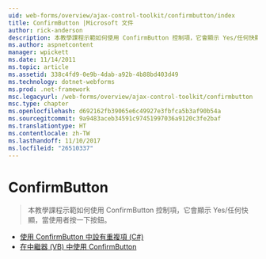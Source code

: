 ```yaml
---
uid: web-forms/overview/ajax-control-toolkit/confirmbutton/index
title: ConfirmButton |Microsoft 文件
author: rick-anderson
description: 本教學課程示範如何使用 ConfirmButton 控制項，它會顯示 Yes/任何快顯，當使用者按一下按鈕。
ms.author: aspnetcontent
manager: wpickett
ms.date: 11/14/2011
ms.topic: article
ms.assetid: 338c4fd9-0e9b-4dab-a92b-4b88bd403d49
ms.technology: dotnet-webforms
ms.prod: .net-framework
msc.legacyurl: /web-forms/overview/ajax-control-toolkit/confirmbutton
msc.type: chapter
ms.openlocfilehash: d692162fb39065e6c49927e3fbfca5b3af90b54a
ms.sourcegitcommit: 9a9483aceb34591c97451997036a9120c3fe2baf
ms.translationtype: HT
ms.contentlocale: zh-TW
ms.lasthandoff: 11/10/2017
ms.locfileid: "26510337"
---
```

<a name="confirmbutton"></a>ConfirmButton
====================
> 本教學課程示範如何使用 ConfirmButton 控制項，它會顯示 Yes/任何快顯，當使用者按一下按鈕。


- [使用 ConfirmButton 中設有重複項 (C#)](using-a-confirmbutton-in-a-repeater-cs.md)
- [在中繼器 (VB) 中使用 ConfirmButton](using-a-confirmbutton-in-a-repeater-vb.md)

